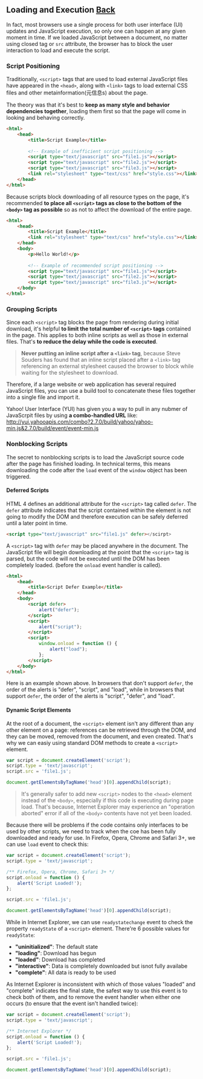 ## Loading and Execution [Back](./../high_performance.md)

In fact, most browsers use a single process for both user interface (UI) updates and JavaScript execution, so only one can happen at any given moment in time. If we loaded JavaScript between a document, no matter using closed tag or `src` attribute, the browser has to block the user interaction to load and execute the script.

### Script Positioning

Traditionally, `<script>` tags that are used to load external JavaScript files have appeared in the `<head>`, along with `<link>` tags to load external CSS files and other metainformation(元信息s) about the page.

The theory was that it's best to **keep as many style and behavior dependencies together**, loading them first so that the page will come in looking and behaving correctly.

```html
<html>
    <head>
        <title>Script Example</title>
        
        <!-- Example of inefficient script positioning -->
        <script type="text/javascript" src="file1.js"></script>
        <script type="text/javascript" src="file2.js"></script>
        <script type="text/javascript" src="file3.js"></script>
        <link rel="stylesheet" type="text/css" href="style.css"></link>
    </head>
</html>
```

Because scripts block downloading of all resource types on the page, it's recommended **to place all `<script>` tags as close to the bottom of the `<body>` tag as possible** so as not to affect the download of the entire page.

```html
<html>
    <head>
        <title>Script Example</title>
        <link rel="stylesheet" type="text/css" href="style.css"></link>
    </head>
    <body>
        <p>Hello World!</p>
        
        <!-- Example of recommended script positioning -->
        <script type="text/javascript" src="file1.js"></script>
        <script type="text/javascript" src="file2.js"></script>
        <script type="text/javascript" src="file3.js"></script>
    </body>
</html>
```

### Grouping Scripts

Since each `<script>` tag blocks the page from rendering during initial download, it's helpful **to limit the total number of `<script>` tags** contained in the page. This applies to both inline scripts as well as those in external files. That's **to reduce the delay while the code is executed**.

> **Never putting an inline script after a `<link>` tag**, because Steve Souders has found that an inline script placed after a `<link>` tag referencing an external stylesheet caused the browser to block while waiting for the stylesheet to download.

Therefore, if a large website or web application has several required JavaScript files, you can use a build tool to concatenate these files together into a single file and import it. 

Yahoo! User Interface (YUI) has given you a way to pull in any nubmer of JavaScrpit files by using **a combo-handled URL** like: http://yui.yahooapis.com/combo?2.7.0/build/yahoo/yahoo-min.js&2.7.0/build/event/event-min.js

### Nonblocking Scripts

The secret to nonblocking scripts is to load the JavaScript source code after the page has finished loading. In technical terms, this means downloading the code after the `load` event of the `window` object has been triggered.

#### Deferred Scripts

HTML 4 defines an additional attribute for the `<script>` tag called `defer`. The `defer` attribute indicates that the script contained within the element is not going to modify the DOM and therefore execution can be safely deferred until a later point in time.

```html
<script type="text/javascript" src="file1.js" defer></scirpt>
```

A `<script>` tag with `defer` may be placed anywhere in the document. The JavaScript file will begin downloading at the point that the `<script>` tag is parsed, but the code will not be executed until the DOM has been completely loaded. (before the `onload` event handler is called).

```html
<html>
    <head>
        <title>Script Defer Example</title>
    </head>
    <body>
        <script defer>
            alert("defer");
        </script>
        <script>
            alert("script");
        </script>
        <script>
            window.onload = function () {
                alert("load");
            };
        </script>
    </body>
</html>
```

Here is an example shown above. In browsers that don't support `defer`, the order of the alerts is "defer", "script", and "load", while in browsers that support `defer`, the order of the alerts is "script", "defer", and "load". 

#### Dynamic Script Elements

At the root of a document, the `<script>` element isn't any different than any other element on a page: references can be retrieved through the DOM, and they can be moved, removed from the document, and even created. That's why we can easiy using standard DOM methods to create a `<script>` element.

```js
var script = document.createElement('script');
script.type = 'text/javascript';
script.src = 'file1.js';

document.getElementsByTagName('head')[0].appendChild(script);
```

> It's generally safer to add new `<script>` nodes to the `<head>` element instead of the `<body>`, especially if this code is executing during page load. That's because, Internet Explorer may experience an "operation aborted" error if all of the `<body>` contents have not yet been loaded.

Because there will be problems if the code contains only interfaces to be used by other scripts, we need to track when the coe has been fully downloaded and ready for use. In Firefox, Opera, Chrome and Safari 3+, we can use `load` event to check this:

```js
var script = document.createElement('script');
script.type = 'text/javascript';

/** Firefox, Opera, Chrome, Safari 3+ */
script.onload = function () {
    alert('Script Loaded!');
};

script.src = 'file1.js';

document.getElementsByTagName('head')[0].appendChild(script);
```

While in Internet Explorer, we can use `readystatechange` event to check the property `readyState` of a `<script>` element. There're 6 possible values for `readyState`:

- **"uninitialized"**: The default state
- **"loading"**: Download has begun
- **"loaded"**: Download has completed
- **"interactive"**: Data is completely downloaded but isnot fully availabe
- **"complete"**: All data is ready to be used

As Internet Explorer is inconsistent with which of those values "loaded" and "complete" indicates the final state, the safest way to use this event is to check both of them, and to remove the event handler when either one occurs (to ensure that the event isn't handled twice):

```js
var script = document.createElement('script');
script.type = 'text/javascript';

/** Internet Explorer */
script.onload = function () {
    alert('Script Loaded!');
};

script.src = 'file1.js';

document.getElementsByTagName('head')[0].appendChild(script);
```